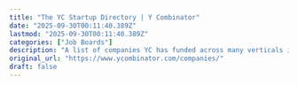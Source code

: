 ```yaml
---
title: "The YC Startup Directory | Y Combinator"
date: "2025-09-30T00:11:40.389Z"
lastmod: "2025-09-30T00:11:40.389Z"
categories: ["Job Boards"]
description: "A list of companies YC has funded across many verticals including hardware, edtech, biotech, healthcare, developer tools, consumer and enterprise, to name a few."
original_url: "https://www.ycombinator.com/companies/"
draft: false
---
```

